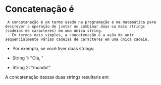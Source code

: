 # Concatenação é
```
 A concatenação é um termo usado na programação e na matemática para descrever a operação de juntar ou combinar duas ou mais strings (cadeias de caracteres) em uma única string.
 - Em termos mais simples, a concatenação é a ação de unir sequencialmente várias cadeias de caracteres em uma única cadeia.
```

- Por exemplo, se você tiver duas strings:

- String 1: "Olá, "
- String 2: "mundo!"

A concatenação dessas duas strings resultaria em:
